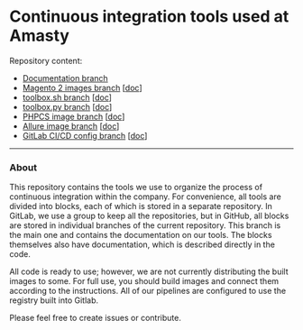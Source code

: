# Continuous integration tools used at Amasty

Repository content:
- [Documentation branch](../../tree/docs)
- [Magento 2 images branch](../../tree/images) [[doc](/docs/01-images.md)]
- [toolbox.sh branch](../../tree/toolbox.sh) [[doc](/docs/02-toolbox-sh.md)]
- [toolbox.py branch](../../tree/toolbox.py) [[doc](/docs/03-toolbox-py.md)]
- [PHPCS image branch](../../tree/phpcs) [[doc](/docs/04-phpcs.md)]
- [Allure image branch](../../tree/allure) [[doc](/docs/05-allure.md)]
- [GitLab CI/CD config branch](../../tree/gitlab-ci) [[doc](/docs/06-gitlab.md)]

---
### About
This repository contains the tools we use to organize the process of continuous integration within the company.
For convenience, all tools are divided into blocks, each of which is stored in a separate repository. In GitLab, we use a group to keep all the repositories, but in GitHub, all blocks are stored in individual branches of the current repository.
This branch is the main one and contains the documentation on our tools.
The blocks themselves also have documentation, which is described directly in the code.

All code is ready to use; however, we are not currently distributing the built images to some.
For full use, you should build images and connect them according to the instructions.
All of our pipelines are configured to use the registry built into Gitlab.

Please feel free to create issues or contribute.

